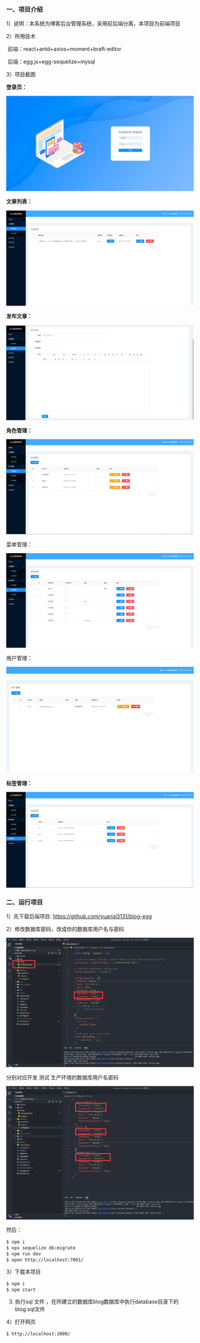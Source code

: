 

### 一、项目介绍

1）说明：本系统为博客后台管理系统，采用前后端分离，本项目为前端项目

2）所用技术

​	  前端：react+antd+axios+moment+braft-editor

​	  后端：egg.js+egg-sequelize+mysql

3）项目截图

**登录页：**

![image-20191128155240576](https://github.com/yuanqi3131/blog-serve/blob/master/public/screenShot/image-20191128155240576.png)

**文章列表：**

![image-20191128155902011](https://github.com/yuanqi3131/blog-serve/blob/master/public/screenShot/image-20191128155902011.png)

**发布文章：**

![image-20191128155928671](https://github.com/yuanqi3131/blog-serve/blob/master/public/screenShot/image-20191128155928671.png)

**角色管理：**

![image-20191128155952817](https://github.com/yuanqi3131/blog-serve/blob/master/public/screenShot/image-20191128155952817.png)

菜单管理：

![image-20191128160007340](https://github.com/yuanqi3131/blog-serve/blob/master/public/screenShot/image-20191128160007340.png)

用户管理：

![image-20191128160029758](https://github.com/yuanqi3131/blog-serve/blob/master/public/screenShot/image-20191128160029758.png)

**标签管理：**

![image-20191128160110620](https://github.com/yuanqi3131/blog-serve/blob/master/public/screenShot/image-20191128160110620.png)

### 二、运行项目

1）先下载后端项目: https://github.com/yuanqi3131/blog-egg

2）修改数据库密码，改成你的数据库用户名与密码

![image-20191128163256771](https://github.com/yuanqi3131/blog-serve/blob/master/public/screenShot/image-20191128163256771.png)

分别对应开发 测试 生产环境的数据库用户名密码

![image-20191128163325445](https://github.com/yuanqi3131/blog-serve/blob/master/public/screenShot/image-20191128163325445.png)

然后：

```
$ npm i
$ npx sequelize db:migrate
$ npm run dev
$ open http://localhost:7001/
```

3）下载本项目

```
$ npm i
$ npm start
```

3) 执行sql 文件 ，在所建立的数据库blog数据库中执行database目录下的blog.sql文件

4）打开网页

```
$ http://localhost:3000/
```


